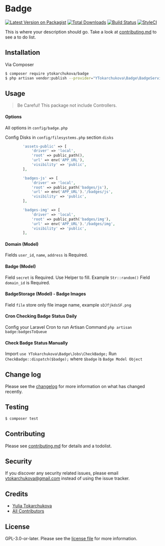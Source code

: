 # Badge

[![Latest Version on Packagist][ico-version]][link-packagist]
[![Total Downloads][ico-downloads]][link-downloads]
[![Build Status][ico-travis]][link-travis]
[![StyleCI][ico-styleci]][link-styleci]

This is where your description should go. Take a look at [contributing.md](contributing.md) to see a to do list.

## Installation

Via Composer

``` bash
$ composer require ytokarchukova/badge
$ php artisan vendor:publish --provider="YTokarchukova\Badge\BadgeServiceProvider"
```

## Usage

> Be Careful! This package not include Controllers.

#### Options

All options in `config/badge.php`

Config Disks in `config/filesystems.php` section `disks`

``` php
        'assets-public' => [
            'driver' => 'local',
            'root' => public_path(),
            'url' => env('APP_URL'),
            'visibility' => 'public',
        ],

        'badges-js' => [
            'driver' => 'local',
            'root' => public_path('badges/js'),
            'url' => env('APP_URL').'/badges/js',
            'visibility' => 'public',
        ],

        'badges-img' => [
            'driver' => 'local',
            'root' => public_path('badges/img'),
            'url' => env('APP_URL').'/badges/img',
            'visibility' => 'public',
        ],
```

#### Domain (Model)

Fields `user_id`, `name`, `address` is Required.

#### Badge (Model)

Field `secret` is Required. Use Helper to fill. Example `Str::random()`
Field `domain_id` is Required.

#### BadgeStorage (Model) - Badge Images

Field `file` store only file image name, example `sDJfjkdsSF.png`

#### Cron Checking Badge Status Daily

Config your Laravel Cron to run Artisan Command `php artisan badge:badgesToQueue`

#### Check Badge Status Manually

Import `use YTokarchukova\Badge\Jobs\CheckBadge;`
Run `CheckBadge::dispatch($badge);` where `$badge` is `Badge Model Object`

## Change log

Please see the [changelog](changelog.md) for more information on what has changed recently.

## Testing

``` bash
$ composer test
```

## Contributing

Please see [contributing.md](contributing.md) for details and a todolist.

## Security

If you discover any security related issues, please email ytokarchukova@gmail.com instead of using the issue tracker.

## Credits

- [Yulia Tokarchukova][link-author]
- [All Contributors][link-contributors]

## License

GPL-3.0-or-later. Please see the [license file](license.md) for more information.

[ico-version]: https://img.shields.io/packagist/v/ytokarchukova/badge.svg?style=flat-square
[ico-downloads]: https://img.shields.io/packagist/dt/ytokarchukova/badge.svg?style=flat-square
[ico-travis]: https://img.shields.io/travis/ytokarchukova/badge/master.svg?style=flat-square
[ico-styleci]: https://styleci.io/repos/12345678/shield

[link-packagist]: https://packagist.org/packages/ytokarchukova/badge
[link-downloads]: https://packagist.org/packages/ytokarchukova/badge
[link-travis]: https://travis-ci.org/ytokarchukova/badge
[link-styleci]: https://styleci.io/repos/12345678
[link-author]: https://github.com/ytokarchukova
[link-contributors]: ../../contributors
